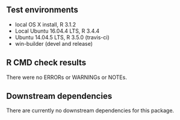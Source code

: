 ## Test environments
* local OS X install, R 3.1.2
* Local Ubuntu 16.04.4 LTS, R 3.4.4
* Ubuntu 14.04.5 LTS, R 3.5.0 (travis-ci)
* win-builder (devel and release)

## R CMD check results
There were no ERRORs or WARNINGs or NOTEs. 

## Downstream dependencies
There are currently no downstream dependencies for this package.

